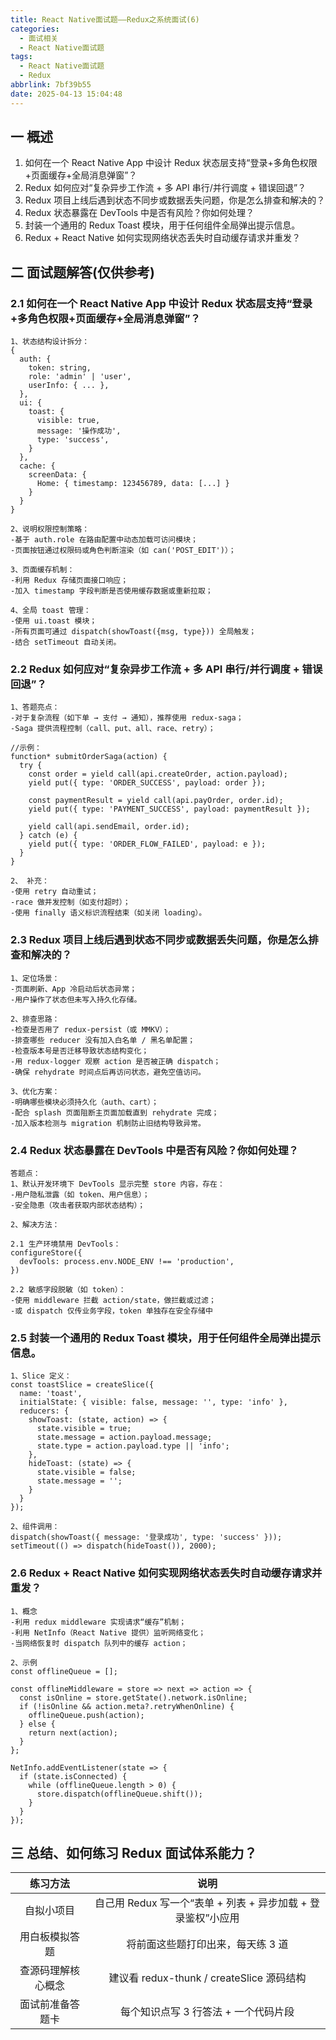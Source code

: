 ```yaml
---
title: React Native面试题——Redux之系统面试(6)
categories:
  - 面试相关
  - React Native面试题
tags:
  - React Native面试题
  - Redux
abbrlink: 7bf39b55
date: 2025-04-13 15:04:48
---
```

## 一 概述

1. 如何在一个 React Native App 中设计 Redux 状态层支持“登录+多角色权限+页面缓存+全局消息弹窗”？
2. Redux 如何应对“复杂异步工作流 + 多 API 串行/并行调度 + 错误回退”？
3. Redux 项目上线后遇到状态不同步或数据丢失问题，你是怎么排查和解决的？
4. Redux 状态暴露在 DevTools 中是否有风险？你如何处理？
5. 封装一个通用的 Redux Toast 模块，用于任何组件全局弹出提示信息。<!--more-->
6.  Redux + React Native 如何实现网络状态丢失时自动缓存请求并重发？

## 二 面试题解答(仅供参考)

### 2.1 如何在一个 React Native App 中设计 Redux 状态层支持“登录+多角色权限+页面缓存+全局消息弹窗”？

```
1、状态结构设计拆分：
{
  auth: {
    token: string,
    role: 'admin' | 'user',
    userInfo: { ... },
  },
  ui: {
    toast: {
      visible: true,
      message: '操作成功',
      type: 'success',
    }
  },
  cache: {
    screenData: {
      Home: { timestamp: 123456789, data: [...] }
    }
  }
}

2、说明权限控制策略：
-基于 auth.role 在路由配置中动态加载可访问模块；
-页面按钮通过权限码或角色判断渲染（如 can('POST_EDIT')）；

3、页面缓存机制：
-利用 Redux 存储页面接口响应；
-加入 timestamp 字段判断是否使用缓存数据或重新拉取；

4、全局 toast 管理：
-使用 ui.toast 模块；
-所有页面可通过 dispatch(showToast({msg, type})) 全局触发；
-结合 setTimeout 自动关闭。
```

### 2.2 Redux 如何应对“复杂异步工作流 + 多 API 串行/并行调度 + 错误回退”？

```
1、答题亮点：
-对于复杂流程（如下单 → 支付 → 通知），推荐使用 redux-saga；
-Saga 提供流程控制（call、put、all、race、retry）；

//示例：
function* submitOrderSaga(action) {
  try {
    const order = yield call(api.createOrder, action.payload);
    yield put({ type: 'ORDER_SUCCESS', payload: order });

    const paymentResult = yield call(api.payOrder, order.id);
    yield put({ type: 'PAYMENT_SUCCESS', payload: paymentResult });

    yield call(api.sendEmail, order.id);
  } catch (e) {
    yield put({ type: 'ORDER_FLOW_FAILED', payload: e });
  }
}

2、 补充：
-使用 retry 自动重试；
-race 做并发控制（如支付超时）；
-使用 finally 语义标识流程结束（如关闭 loading）。
```

### 2.3 Redux 项目上线后遇到状态不同步或数据丢失问题，你是怎么排查和解决的？

```
1、定位场景：
-页面刷新、App 冷启动后状态异常；
-用户操作了状态但未写入持久化存储。

2、排查思路：
-检查是否用了 redux-persist（或 MMKV）；
-排查哪些 reducer 没有加入白名单 / 黑名单配置；
-检查版本号是否迁移导致状态结构变化；
-用 redux-logger 观察 action 是否被正确 dispatch；
-确保 rehydrate 时间点后再访问状态，避免空值访问。

3、优化方案：
-明确哪些模块必须持久化（auth、cart）；
-配合 splash 页面阻断主页面加载直到 rehydrate 完成；
-加入版本检测与 migration 机制防止旧结构导致异常。
```

### 2.4 Redux 状态暴露在 DevTools 中是否有风险？你如何处理？

```
答题点：
1、默认开发环境下 DevTools 显示完整 store 内容，存在：
-用户隐私泄露（如 token、用户信息）；
-安全隐患（攻击者获取内部状态结构）；

2、解决方法：

2.1 生产环境禁用 DevTools：
configureStore({
  devTools: process.env.NODE_ENV !== 'production',
})

2.2 敏感字段脱敏（如 token）：
-使用 middleware 拦截 action/state，做拦截或过滤；
-或 dispatch 仅传业务字段，token 单独存在安全存储中
```

### 2.5 封装一个通用的 Redux Toast 模块，用于任何组件全局弹出提示信息。

```
1、Slice 定义：
const toastSlice = createSlice({
  name: 'toast',
  initialState: { visible: false, message: '', type: 'info' },
  reducers: {
    showToast: (state, action) => {
      state.visible = true;
      state.message = action.payload.message;
      state.type = action.payload.type || 'info';
    },
    hideToast: (state) => {
      state.visible = false;
      state.message = '';
    }
  }
});

2、组件调用：
dispatch(showToast({ message: '登录成功', type: 'success' }));
setTimeout(() => dispatch(hideToast()), 2000);
```

### 2.6 Redux + React Native 如何实现网络状态丢失时自动缓存请求并重发？

```
1、概念
-利用 redux middleware 实现请求“缓存”机制；
-利用 NetInfo（React Native 提供）监听网络变化；
-当网络恢复时 dispatch 队列中的缓存 action；

2、示例
const offlineQueue = [];

const offlineMiddleware = store => next => action => {
  const isOnline = store.getState().network.isOnline;
  if (!isOnline && action.meta?.retryWhenOnline) {
    offlineQueue.push(action);
  } else {
    return next(action);
  }
};

NetInfo.addEventListener(state => {
  if (state.isConnected) {
    while (offlineQueue.length > 0) {
      store.dispatch(offlineQueue.shift());
    }
  }
});
```

## 三 总结、如何练习 Redux 面试体系能力？

|      练习方法      |                             说明                             |
| :----------------: | :----------------------------------------------------------: |
|     自拟小项目     | 自己用 Redux 写一个“表单 + 列表 + 异步加载 + 登录鉴权”小应用 |
|   用白板模拟答题   |              将前面这些题打印出来，每天练 3 道               |
| 查源码理解核心概念 |          建议看 redux-thunk / createSlice 源码结构           |
|  面试前准备答题卡  |             每个知识点写 3 行答法 + 一个代码片段             |

